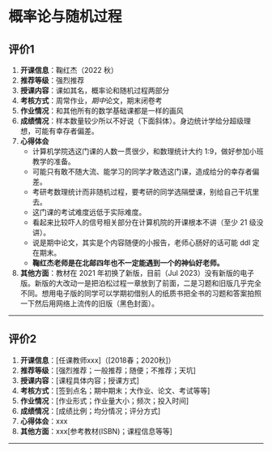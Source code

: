 # 概率论与随机过程

## 评价1

1. **开课信息**：鞠红杰（2022 秋）
2. **推荐等级**：强烈推荐
3. **授课内容**：课如其名，概率论和随机过程两部分
4. **考核方式**：周常作业，*期中*论文，期末闭卷考
5. **作业情况**：和其他所有的数学基础课都是一样的画风
6. **成绩情况**：样本数量较少所以不好说（下面斜体）。身边统计学给分超级理想，可能有幸存者偏差。
7. **心得体会**
   - 计算机学院选这门课的人数一贯很少，和数理统计大约 1:9，做好参加小班教学的准备。
   - 可能只有敢不随大流、能学习的同学才敢选这门课，造成给分的幸存者偏差。
   - 考研考数理统计而非随机过程，要考研的同学选隔壁课，别给自己干坑里去。
   - 这门课的考试难度远低于实际难度。
   - 看起来比较吓人的信号相关部分在计算机院的开课根本不讲（至少 21 级没讲）。
   - 说是期中论文，其实是个内容随便的小报告，老师心肠好的话可能 ddl 定在期末。
   - **鞠红杰老师是在北邮四年也不一定能遇到一个的神仙好老师。**
8. **其他方面**：教材在 2021 年初换了新版，目前（Jul 2023）没有新版的电子版。新版的大改动一是把泊松过程一章放到了前面，二是习题和旧版几乎完全不同。想用电子版的同学可以学期初借别人的纸质书把全书的习题和答案拍照一下然后用网络上流传的旧版（黑色封面）。

---

## 评价2

1. **开课信息**：[任课教师xxx]（[2018春；2020秋]）
2. **推荐等级**：[强烈推荐；一般推荐；随便；不推荐；天坑]
3. **授课内容**：[课程具体内容；授课方式]
4. **考核方式**：[签到点名；期中期末；大作业、论文、考试等等]
5. **作业情况**：[作业形式；作业量大小；频次；投入时间]
6. **成绩情况**：[成绩比例；均分情况；评分方式]
7. **心得体会**：xxx
8. **其他方面**：xxx[参考教材(ISBN)；课程信息等等]

---
